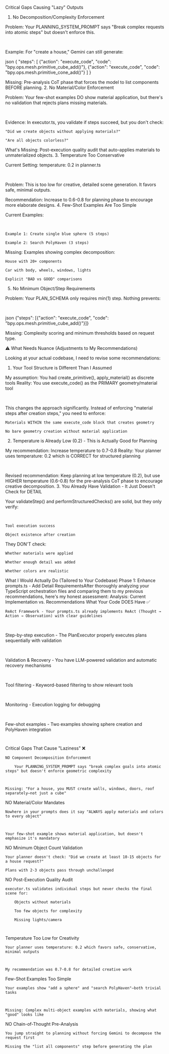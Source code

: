 Critical Gaps Causing "Lazy" Outputs
1. No Decomposition/Complexity Enforcement

Problem: Your PLANNING_SYSTEM_PROMPT says "Break complex requests into atomic steps" but doesn't enforce this.

​

Example: For "create a house," Gemini can still generate:

json
{
  "steps": [
    {"action": "execute_code", "code": "bpy.ops.mesh.primitive_cube_add()"},
    {"action": "execute_code", "code": "bpy.ops.mesh.primitive_cone_add()"}
  ]
}

Missing: Pre-analysis CoT phase that forces the model to list components BEFORE planning.
2. No Material/Color Enforcement

Problem: Your few-shot examples DO show material application, but there's no validation that rejects plans missing materials.

​

Evidence: In executor.ts, you validate if steps succeed, but you don't check:

    "Did we create objects without applying materials?"

    "Are all objects colorless?"

What's Missing: Post-execution quality audit that auto-applies materials to unmaterialized objects.
3. Temperature Too Conservative

Current Setting: temperature: 0.2 in planner.ts

​

Problem: This is too low for creative, detailed scene generation. It favors safe, minimal outputs.

Recommendation: Increase to 0.6-0.8 for planning phase to encourage more elaborate designs.
4. Few-Shot Examples Are Too Simple

Current Examples:

​

    Example 1: Create single blue sphere (5 steps)

    Example 2: Search PolyHaven (3 steps)

Missing: Examples showing complex decomposition:

    House with 20+ components

    Car with body, wheels, windows, lights

    Explicit "BAD vs GOOD" comparisons

5. No Minimum Object/Step Requirements

Problem: Your PLAN_SCHEMA only requires min(1) step. Nothing prevents:

​

json
{"steps": [{"action": "execute_code", "code": "bpy.ops.mesh.primitive_cube_add()"}]}

Missing: Complexity scoring and minimum thresholds based on request type.



⚠️ What Needs Nuance (Adjustments to My Recommendations)

Looking at your actual codebase, I need to revise some recommendations:
1. Your Tool Structure is Different Than I Assumed

My assumption: You had create_primitive(), apply_material() as discrete tools
Reality: You use execute_code() as the PRIMARY geometry/material tool

​

This changes the approach significantly. Instead of enforcing "material steps after creation steps," you need to enforce:

    Materials WITHIN the same execute_code block that creates geometry

    No bare geometry creation without material application

2. Temperature is Already Low (0.2) - This is Actually Good for Planning

My recommendation: Increase temperature to 0.7-0.8
Reality: Your planner uses temperature: 0.2 which is CORRECT for structured planning

​

Revised recommendation: Keep planning at low temperature (0.2), but use HIGHER temperature (0.6-0.8) for the pre-analysis CoT phase to encourage creative decomposition.
3. You Already Have Validation - It Just Doesn't Check for DETAIL

Your validateStep() and performStructuredChecks() are solid, but they only verify:

​

    Tool execution success

    Object existence after creation

They DON'T check:

    Whether materials were applied

    Whether enough detail was added

    Whether colors are realistic

What I Would Actually Do (Tailored to Your Codebase)
Phase 1: Enhance prompts.ts - Add Detail RequirementsAfter thoroughly analyzing your TypeScript orchestration files and comparing them to my previous recommendations, here's my honest assessment:
Analysis: Current Implementation vs. Recommendations
What Your Code DOES Have ✅

    ReAct Framework - Your prompts.ts already implements ReAct (Thought → Action → Observation) with clear guidelines

​

Step-by-step execution - The PlanExecutor properly executes plans sequentially with validation

​

Validation & Recovery - You have LLM-powered validation and automatic recovery mechanisms

​

Tool filtering - Keyword-based filtering to show relevant tools

​

Monitoring - Execution logging for debugging

​

Few-shot examples - Two examples showing sphere creation and PolyHaven integration

    ​

Critical Gaps That Cause "Laziness" ❌

    NO Component Decomposition Enforcement

        Your PLANNING_SYSTEM_PROMPT says "break complex goals into atomic steps" but doesn't enforce geometric complexity

    ​

    Missing: "For a house, you MUST create walls, windows, doors, roof separately—not just a cube"

NO Material/Color Mandates

    Nowhere in your prompts does it say "ALWAYS apply materials and colors to every object"

    ​

    Your few-shot example shows material application, but doesn't emphasize it's mandatory

NO Minimum Object Count Validation

    Your planner doesn't check: "Did we create at least 10-15 objects for a house request?"

    Plans with 2-3 objects pass through unchallenged

NO Post-Execution Quality Audit

    executor.ts validates individual steps but never checks the final scene for:

        Objects without materials

        Too few objects for complexity

        Missing lights/camera

        ​

Temperature Too Low for Creativity

    Your planner uses temperature: 0.2 which favors safe, conservative, minimal outputs

    ​

    My recommendation was 0.7-0.8 for detailed creative work

Few-Shot Examples Too Simple

    Your examples show "add a sphere" and "search PolyHaven"—both trivial tasks

    ​

    Missing: Complex multi-object examples with materials, showing what "good" looks like

NO Chain-of-Thought Pre-Analysis

    You jump straight to planning without forcing Gemini to decompose the request first

    Missing the "list all components" step before generating the plan




